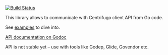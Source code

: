 [![Build Status](https://travis-ci.org/centrifugal/centrifuge-go.svg?branch=master)](https://travis-ci.org/centrifugal/centrifuge-go)

This library allows to communicate with Centrifugo client API from Go code.

See [examples](https://github.com/centrifugal/centrifuge-go/tree/master/examples) to dive into.

[API documentation on Godoc](https://godoc.org/github.com/centrifugal/centrifuge-go)

API is not stable yet – use with tools like Godep, Glide, Govendor etc.
